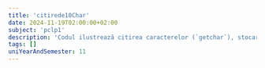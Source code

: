 ```yaml
---
title: 'citirede10Char'
date: 2024-11-19T02:00:00+02:00
subject: 'pclp1'
description: 'Codul ilustrează citirea caracterelor (`getchar`), stocarea în tablou, manipularea șirurilor (inversare, terminare null) și gestionarea bufferului de intrare. Sunt demonstrate concepte fundamentale de I/O și structuri de date.'
tags: []
uniYearAndSemester: 11
---
```


